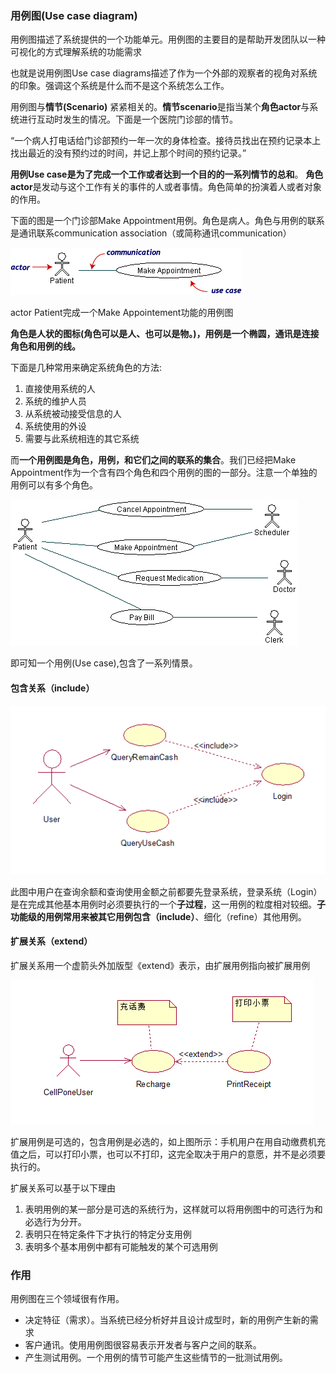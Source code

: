 ### 用例图(Use case diagram)
用例图描述了系统提供的一个功能单元。用例图的主要目的是帮助开发团队以一种可视化的方式理解系统的功能需求

也就是说用例图Use case diagrams描述了作为一个外部的观察者的视角对系统的印象。强调这个系统是什么而不是这个系统怎么工作。

用例图与**情节(Scenario)** 紧紧相关的。**情节scenario**是指当某个**角色actor**与系统进行互动时发生的情况。下面是一个医院门诊部的情节。

“一个病人打电话给门诊部预约一年一次的身体检查。接待员找出在预约记录本上找出最近的没有预约过的时间，并记上那个时间的预约记录。”

**用例Use case是为了完成一个工作或者达到一个目的的一系列情节的总和**。 **角色actor**是发动与这个工作有关的事件的人或者事情。角色简单的扮演着人或者对象的作用。

下面的图是一个门诊部Make Appointment用例。角色是病人。角色与用例的联系是通讯联系communication association（或简称通讯communication）

![](image/uml0.gif)

actor Patient完成一个Make Appointement功能的用例图

**角色是人状的图标(角色可以是人、也可以是物。)，用例是一个椭圆，通讯是连接角色和用例的线。**

下面是几种常用来确定系统角色的方法:
1. 直接使用系统的人
2. 系统的维护人员
3. 从系统被动接受信息的人
4. 系统使用的外设
5. 需要与此系统相连的其它系统


而**一个用例图是角色，用例，和它们之间的联系的集合**。我们已经把Make Appointment作为一个含有四个角色和四个用例的图的一部分。注意一个单独的用例可以有多个角色。

![](image/uml1.gif)

即可知一个用例(Use case),包含了一系列情景。

#### 包含关系（include）
![](image/uml11.png)

此图中用户在查询余额和查询使用金额之前都要先登录系统，登录系统（Login）是在完成其他基本用例时必须要执行的一个**子过程**，这一用例的粒度相对较细。**子功能级的用例常用来被其它用例包含（include）**、细化（refine）其他用例。

#### 扩展关系（extend）
扩展关系用一个虚箭头外加版型《extend》表示，由扩展用例指向被扩展用例


![](image/uml12.png)

扩展用例是可选的，包含用例是必选的，如上图所示：手机用户在用自动缴费机充值之后，可以打印小票，也可以不打印，这完全取决于用户的意愿，并不是必须要执行的。

扩展关系可以基于以下理由

1. 表明用例的某一部分是可选的系统行为，这样就可以将用例图中的可选行为和必选行为分开。
2. 表明只在特定条件下才执行的特定分支用例
3. 表明多个基本用例中都有可能触发的某个可选用例

### 作用

用例图在三个领域很有作用。

 - 决定特征（需求）。当系统已经分析好并且设计成型时，新的用例产生新的需求
 - 客户通讯。使用用例图很容易表示开发者与客户之间的联系。
 - 产生测试用例。一个用例的情节可能产生这些情节的一批测试用例。
